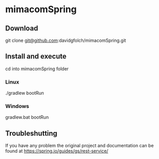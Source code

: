 # mimacomSpring
## Download
git clone git@github.com:davidgfolch/mimacomSpring.git
## Install and execute
cd into mimacomSpring folder
### Linux
./gradlew bootRun
### Windows
gradlew.bat bootRun
## Troubleshutting
If you have any problem the original project and documentation can be found at https://spring.io/guides/gs/rest-service/
